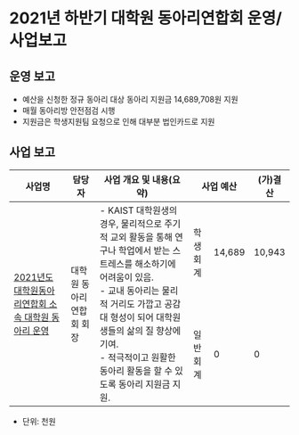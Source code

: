 2021년 하반기 대학원 동아리연합회 운영/사업보고
===

## 운영 보고
- 예산을 신청한 정규 동아리 대상 동아리 지원금 14,689,708원 지원
- 매월 동아리방 안전점검 시행
- 지원금은 학생지원팀 요청으로 인해 대부분 법인카드로 지원

## 사업 보고
<table>
<thead>
  <tr>
    <th>사업명</th>
    <th>담당자</th>
    <th>사업 개요 및 내용(요약)</th>
    <th colspan="2">사업 예산</th>
    <th>(가)결산</th>
  </tr>
</thead>
<tbody>
  <tr>
    <td rowspan="2"><a href="2021년-하반기-대학원-총학생회-자치단체-사업보고서/2021년도_대학원동아리연합회_소속_대학원_동아리_운영.md"> 2021년도 대학원동아리연합회 소속 대학원 동아리 운영</a></td>
    <td rowspan="2">대학원 동아리연합회 회장</td>
    <td rowspan="2">- KAIST 대학원생의 경우, 물리적으로 주기적 교외 활동을 통해 연구나 학업에서 받는 스트레스를 해소하기에 어려움이 있음.<br>- 교내 동아리는 물리적 거리도 가깝고 공감대 형성이 되어 대학원생들의 삶의 질 향상에 기여.<br>- 적극적이고 원활한 동아리 활동을 할 수 있도록 동아리 지원금 지원.</td>
    <td>학생회계</td>
    <td>14,689</td>
    <td>10,943</td>
  </tr>
  
  <tr>
    <td>일반회계</td>
    <td>0</td>
    <td>0</td>
  </tr>
 
</tbody>
</table>
  
- 단위: 천원

